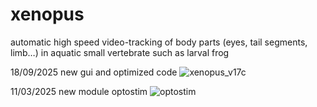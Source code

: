 # xenopus
automatic high speed video-tracking of body parts (eyes, tail segments, limb…) in aquatic small vertebrate such as larval frog

18/09/2025
new gui and optimized code
![xenopus_v17c](https://github.com/user-attachments/assets/81d16aba-5586-4161-81aa-e42e4d4fd292)


11/03/2025
new module optostim
![optostim](https://github.com/user-attachments/assets/0ce8e5b0-768c-4afb-bbb6-348f6a7a1ef2)
